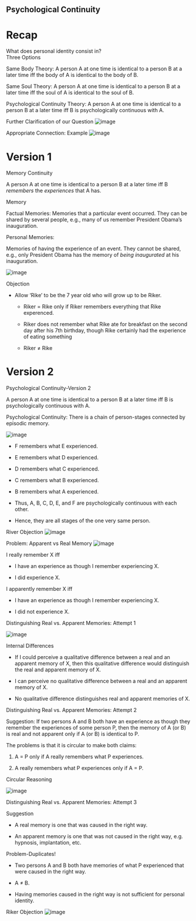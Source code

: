 ## Psychological Continuity



Recap
=====

What does personal identity consist in?\
Three Options

Same Body Theory: A person A at one time is identical to a person B at a
later time iff the body of A is identical to the body of B.

Same Soul Theory: A person A at one time is identical to a person B at a
later time iff the soul of A is identical to the soul of B.

Psychological Continuity Theory: A person A at one time is identical to
a person B at a later time iff B is psychologically continuous with A.

Further Clarification of our Question ![image](stages.jpg)

Appropriate Connection: Example ![image](train.jpg)

Version 1
=========

Memory Continuity

A person A at one time is identical to a person B at a later time iff B
*remembers* the *experiences* that A has.

Memory

Factual Memories: Memories that a particular event occurred. They can be
shared by several people, e.g., many of us remember President Obama’s
inauguration.

Personal Memories:

Memories of having the experience of an event. They cannot be shared,
e.g., only President Obama has the memory of *being inaugurated* at his
inauguration.

![image](leo.jpg)

Objection

-   Allow ‘Rike’ to be the 7 year old who will grow up to be Riker.

    -   Riker = Rike only if Riker remembers everything that Rike
        experenced.

    -   Riker does not remember what Rike ate for breakfast on the
        second day after his 7th birthday, though Rike certainly had the
        experience of eating something

    -   Riker $\neq$ Rike

Version 2
=========

Psychological Continuity-Version 2

A person A at one time is identical to a person B at a later time iff B
is psychologically continuous with A.

Psychological Continuity: There is a chain of person-stages connected by
episodic memory.

![image](letters.jpg)

-   F remembers what E experienced.

-   E remembers what D experienced.

-   D remembers what C experienced.

-   C remembers what B experienced.

-   B remembers what A experienced.

-   Thus, A, B, C, D, E, and F are psychologically continuous with each
    other.

-   Hence, they are all stages of the one very same person.

River Objection ![image](river.jpg)

Problem: Apparent vs Real Memory ![image](fake.jpg)

I really remember X iff

-   I have an experience as though I remember experiencing X.

-   I did experience X.

I apparently remember X iff

-   I have an experience as though I remember experiencing X.

-   I did not experience X.

Distinguishing Real vs. Apparent Memories: Attempt 1

![image](seat.jpg)

Internal Differences

-   If I could perceive a qualitative difference between a real and an
    apparent memory of X, then this qualitative difference would
    distinguish the real and apparent memory of X.

-   I can perceive no qualitative difference between a real and an
    apparent memory of X.

-   No qualitative difference distinguishes real and apparent memories
    of X.

Distinguishing Real vs. Apparent Memories: Attempt 2

Suggestion: If two persons A and B both have an experience as though
they remember the experiences of some person P, then the memory of A (or
B) is real and not apparent only if A (or B) is identical to P.

The problems is that it is circular to make both claims:

1.  A = P only if A really remembers what P experiences.

2.  A really remembers what P experiences only if A = P.

Circular Reasoning

![image](circularity.jpg)

Distinguishing Real vs. Apparent Memories: Attempt 3

Suggestion

-   A real memory is one that was caused in the right way.

-   An apparent memory is one that was not caused in the right way, e.g.
    hypnosis, implantation, etc.

Problem-Duplicates!

-   Two persons A and B both have memories of what P experienced that
    were caused in the right way.

-   A $\neq$ B.

-   Having memories caused in the right way is not sufficient for
    personal identity.

Riker Objection ![image](Slide1.jpg)
